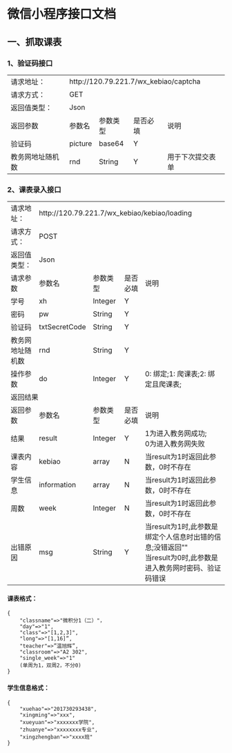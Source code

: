 # 微信小程序接口文档

## 一、抓取课表

### 1、验证码接口

<table>
    <tr>
        <td>请求地址：</td>
        <td colspan="4">http://120.79.221.7/wx_kebiao/captcha</td>
    </tr>
    <tr>
        <td>请求方式：</td>
        <td colspan="4">GET</td>
    </tr>
    <tr>
        <td>返回值类型：</td>
        <td colspan="4">Json</td>
    </tr>
    <tr>
        <td>返回参数</td>
        <td>参数名</td>
        <td>参数类型</td>
        <td>是否必填</td>
        <td>说明</td>
    </tr>
    <tr>
        <td>验证码</td>
        <td>picture</td>
        <td>base64</td>
        <td>Y</td>
        <td></td>
    </tr>
    <tr>
        <td>教务网地址随机数</td>
        <td>rnd</td>
        <td>String</td>
        <td>Y</td>
        <td>用于下次提交表单</td>
    </tr>
</table>

### 2、课表录入接口

<table>
    <tr>
        <td>请求地址：</td>
        <td colspan="4">http://120.79.221.7/wx_kebiao/kebiao/loading</td>
    </tr>
    <tr>
        <td>请求方式：</td>
        <td colspan="4">POST</td>
    </tr>
    <tr>
        <td>返回值类型：</td>
        <td colspan="4">Json</td>
    </tr>
    <tr>
        <td>请求参数</td>
        <td>参数名</td>
        <td>参数类型</td>
        <td>是否必填</td>
        <td>说明</td>
    </tr>
    <tr>
        <td>学号</td>
        <td>xh</td>
        <td>Integer</td>
        <td>Y</td>
        <td></td>
    </tr>
    <tr>
        <td>密码</td>
        <td>pw</td>
        <td>String</td>
        <td>Y</td>
        <td></td>
    </tr>
    <tr>
        <td>验证码</td>
        <td>txtSecretCode</td>
        <td>String</td>
        <td>Y</td>
        <td></td>
    </tr>
    <tr>
        <td>教务网地址随机数</td>
        <td>rnd</td>
        <td>String</td>
        <td>Y</td>
        <td></td>
    </tr>
    <tr>
        <td>操作参数</td>
        <td>do</td>
        <td>Integer</td>
        <td>Y</td>
        <td>0: 绑定;1: 爬课表;2: 绑定且爬课表;</td>
    </tr>
    <tr>
        <td colspan="5">返回结果</td>
    </tr>
    <tr>
        <td>返回参数</td>
        <td>参数名</td>
        <td>参数类型</td>
        <td>是否必填</td>
        <td>说明</td>
    </tr>
    <tr>
        <td>结果</td>
        <td>result</td>
        <td>Integer</td>
        <td>Y</td>
        <td>1为进入教务网成功;<br>0为进入教务网失败</td>
    </tr>
    <tr>
        <td>课表内容</td>
        <td>kebiao</td>
        <td>array</td>
        <td>N</td>
        <td>当result为1时返回此参数，0时不存在</td>
    </tr>
    <tr>
        <td>学生信息</td>
        <td>information</td>
        <td>array</td>
        <td>N</td>
        <td>当result为1时返回此参数，0时不存在</td>
    </tr>
    <tr>
        <td>周数</td>
        <td>week</td>
        <td>Integer</td>
        <td>N</td>
        <td>当result为1时返回此参数，0时不存在</td>
    </tr>
    <tr>
        <td>出错原因</td>
        <td>msg</td>
        <td>String</td>
        <td>Y</td>
        <td>当result为1时,此参数是绑定个人信息时出错的信息;没错返回""<br>当result为0时,此参数是进入教务网时密码、验证码错误</td>
    </tr>
</table>

#### 课表格式：

    {
        "classname"=>"微积分1（二）"，
        "day"=>"1",
        "class"=>"[1,2,3]",
        "long"=>"[1,16]”,
        "teacher"=>”温旭辉”,
        "classroom"=>"A2 302",
        "single_week"=>"1"
        (单周为1，双周2，不分0)
    }

#### 学生信息格式：

    {
        "xuehao"=>"201730293438",
        "xingming"=>"xxx",
        "xueyuan"=>"xxxxxxx学院",
        "zhuanye"=>"xxxxxxxx专业",
        "xingzhengban"=>"xxxx班"
    }
